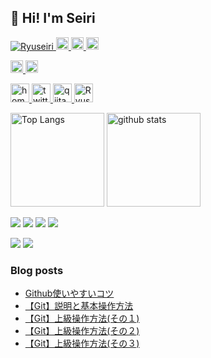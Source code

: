 ## 👋 Hi! I'm Seiri

<p align="left"> 
  <a href="https://knowstechnic.blogspot.com/">
    <img src="https://komarev.com/ghpvc/?username=Ryuseiri" alt="Ryuseiri" />
  </a>
  <a href="http://twitter.com/Seiriryu">
    <img height="20" src="https://img.shields.io/twitter/follow/Seiriryu?label=Twitter&logo=twitter&style=flat" />
  </a>
  <a href="https://github.com/Ryuseiri">
    <img height="20" src="https://img.shields.io/github/followers/Ryuseiri?label=follow&logo=github&style=flat" />
  </a>
  <a href="https://stackoverflow.com/users/21109751/seiriryu">
    <img height="20" src="https://img.shields.io/stackexchange/stackoverflow/r/21109751?label=StackOverflow&logo=stack-overflow&style=flat" />
  </a>
</p>

<p align="left">
  <a href="http://qiita.com/Seiri">
    <img height="20" src="https://qiita-badge.apiapi.app/s/Seiri/contributions.svg" />
  </a>
  <a href="http://qiita.com/Seiri">
    <img height="20" src="https://qiita-badge.apiapi.app/s/Seiri/posts.svg" />
  </a>
</p>

<p align="left"> 
  <a href="https://ryuseiri.github.io/RyuSeiri">
    <img alt="homepage" width="30px" src="https://simpleicons.org/icons/homeassistantcommunitystore.svg" />
  </a>
  <a href="https://twitter.com/Seiriryu">
    <img alt="twitter" width="30px" src="https://simpleicons.org/icons/twitter.svg" />
  </a>
  <a href="https://qiita.com/Seiri">
    <img alt="qiita" width="30px" src="https://simpleicons.org/icons/qiita.svg" />
  </a>
  <a href="https://stackoverflow.com/users/21109751/seiriryu" target="blank">
    <img src="https://cdn.jsdelivr.net/npm/simple-icons@3.0.1/icons/stackoverflow.svg" alt="Ryuseiri" height="30" width="30" />
  </a>
</p>


<p align="left"> 
  <img alt="Top Langs" height="150px" src="https://github-readme-stats.vercel.app/api/top-langs/?username=Ryuseiri&layout=compact&count_private=true&show_icons=true&show_icons=true&theme=onedark" />
  <img alt="github stats" height="150px" src="https://github-readme-stats.vercel.app/api?username=Ryuseiri&count_private=true&show_icons=true&show_icons=true&theme=onedark" />
</p>

[![](https://github-profile-trophy.vercel.app/?username=Ryuseiri&theme=gruvbox)](https://github.com/ryo-ma/github-profile-trophy)
[![](https://raw.githubusercontent.com/Ryuseiri/Ryuseiri/master/profile-summary-card-output/dracula/0-profile-details.svg)](https://github.com/vn7n24fzkq/github-profile-summary-cards)
[![](https://raw.githubusercontent.com/Ryuseiri/Ryuseiri/master/profile-summary-card-output/dracula/1-repos-per-language.svg)](https://github.com/vn7n24fzkq/github-profile-summary-cards)
[![](https://raw.githubusercontent.com/Ryuseiri/Ryuseiri/master/profile-summary-card-output/dracula/2-most-commit-language.svg)](https://github.com/vn7n24fzkq/github-profile-summary-cards)

[![](https://activity-graph.herokuapp.com/graph?username=Ryuseiri&theme=github)](https://activity-graph.herokuapp.com/graph?username=Ryuseiri&theme=github)
[![](https://github-readme-streak-stats.herokuapp.com/?user=Ryuseiri&theme=dark)](https://github-readme-streak-stats.herokuapp.com/?user=Ryuseiri&theme=dark)

### Blog posts

<!-- BLOG-POST-LIST:START -->
- [Github使いやすいコツ](https://knowstechnic.blogspot.com/2023/02/github-advanced-operation.html)
- [【Git】説明と基本操作方法](https://knowstechnic.blogspot.com/2023/01/git-operation.html)
- [【Git】上級操作方法(その１)](https://knowstechnic.blogspot.com/2023/01/git-advanced-operation-part1.html)
- [【Git】上級操作方法(その２)](https://knowstechnic.blogspot.com/2023/01/git-advanced-operation-part2.html)
- [【Git】上級操作方法(その３)](https://knowstechnic.blogspot.com/2023/01/git-advanced-operation-part3.html)
<!-- BLOG-POST-LIST:END -->
